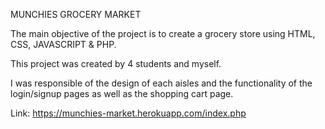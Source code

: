 MUNCHIES GROCERY MARKET

The main objective of the project is to create a grocery store using HTML, CSS, JAVASCRIPT & PHP.

This project was created by 4 students and myself.

I was responsible of the design of each aisles and the functionality of the login/signup pages as well as the 
shopping cart page.



Link: https://munchies-market.herokuapp.com/index.php

